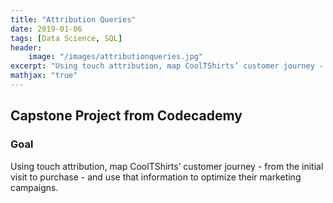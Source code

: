 ```yaml
---
title: "Attribution Queries"
date: 2019-01-06
tags: [Data Science, SQL]
header:
    image: "/images/attributionqueries.jpg"
excerpt: "Using touch attribution, map CoolTShirts’ customer journey - from the initial visit to purchase - and use that information to optimize their marketing campaigns."
mathjax: "true"
---
```


## Capstone Project from Codecademy
### Goal
Using touch attribution, map CoolTShirts’ customer journey - from the initial visit to purchase - and use that information to optimize their marketing campaigns.


